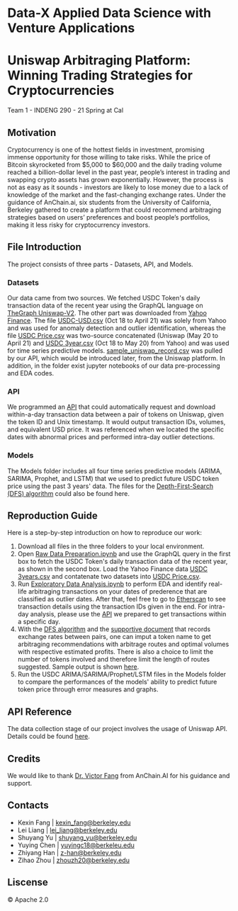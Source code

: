# Data-X Applied Data Science with Venture Applications

# Uniswap Arbitraging Platform: Winning Trading Strategies for Cryptocurrencies

Team 1 - INDENG 290 - 21 Spring at Cal

## Motivation
Cryptocurrency is one of the hottest fields in investment, promising immense opportunity for those willing to take risks. While the price of Bitcoin skyrocketed from $5,000 to $60,000 and the daily trading volume reached a billion-dollar level in the past year, people’s interest in trading and swapping crypto assets has grown exponentially. However, the process is not as easy as it sounds - investors are likely to lose money due to a lack of knowledge of the market and the fast-changing exchange rates. Under the guidance of AnChain.ai, six students from the University of California, Berkeley gathered to create a platform that could recommend arbitraging strategies based on users’ preferences and boost people’s portfolios, making it less risky for cryptocurrency investors.

## File Introduction
The project consists of three parts - Datasets, API, and Models.

### Datasets 
Our data came from two sources. We fetched USDC Token's daily transaction data of the recent year using the GraphQL language on [TheGraph Uniswap-V2](https://thegraph.com/explorer/subgraph/uniswap/uniswap-v2). The other part was downloaded from [Yahoo Finance](https://finance.yahoo.com/quote/USDC-USD/). The file [USDC-USD.csv](https://github.com/zy-han/Data-X-Uniswap-Winning-Trading-Strategy-Analysis/blob/main/Datasets/USDC-USD.csv) (Oct 18 to April 21) was solely from Yahoo and was used for anomaly detection and outlier identification, whereas the file [USDC Price.csv](https://github.com/zy-han/Data-X-Uniswap-Winning-Trading-Strategy-Analysis/blob/main/Datasets/USDC%20Price.csv) was two-source concatenated (Uniswap (May 20 to April 21) and [USDC 3year.csv](https://github.com/zy-han/Data-X-Uniswap-Winning-Trading-Strategy-Analysis/blob/main/Datasets/USDC%203year.csv) (Oct 18 to May 20) from Yahoo) and was used for time series predictive models. [sample_uniswap_record.csv](https://github.com/zy-han/Data-X-Uniswap-Winning-Trading-Strategy-Analysis/blob/main/Datasets/sample_uniswap_record.csv) was pulled by our API, which would be introduced later, from the Uniswap platform. In addition, in the folder exist jupyter notebooks of our data pre-processing and EDA codes.

### API
We programmed an [API](https://github.com/zy-han/Data-X-Uniswap-Winning-Trading-Strategy-Analysis/blob/main/API/Request_Uniswap_try.py) that could automatically request and download within-a-day transaction data between a pair of tokens on Uniswap, given the token ID and Unix timestamp. It would output transaction IDs, volumes, and equivalent USD price. It was referenced when we located the specific dates with abnormal prices and performed intra-day outlier detections.

### Models
The Models folder includes all four time series predictive models (ARIMA, SARIMA, Prophet, and LSTM) that we used to predict future USDC token price using the past 3 years' data. The files for the [Depth-First-Search (DFS) algorithm](https://github.com/zy-han/Data-X-Uniswap-Winning-Trading-Strategy-Analysis/blob/main/Models/uniswap_arbitrage.py) could also be found here.

## Reproduction Guide
Here is a step-by-step introduction on how to reproduce our work:

1. Download all files in the three folders to your local environment.
2. Open [Raw Data Preparation.ipynb](https://github.com/zy-han/Data-X-Uniswap-Winning-Trading-Strategy-Analysis/blob/main/Datasets/Raw%20Data%20Preparation.ipynb) and use the GraphQL query in the first box to fetch the USDC Token's daily transaction data of the recent year, as shown in the second box. Load the Yahoo Finance data [USDC 3years.csv](https://github.com/zy-han/Data-X-Uniswap-Winning-Trading-Strategy-Analysis/blob/main/Datasets/USDC%203year.csv) and contatenate two datasets into [USDC Price.csv](https://github.com/zy-han/Data-X-Uniswap-Winning-Trading-Strategy-Analysis/blob/main/Datasets/USDC%20Price.csv).
3. Run [Exploratory Data Analysis.ipynb](https://github.com/zy-han/Data-X-Uniswap-Winning-Trading-Strategy-Analysis/blob/main/Datasets/Exploratory%20Data%20Analysis.ipynb) to perform EDA and identify real-life arbitraging transactions on your dates of prederence that are classified as outlier dates. After that, feel free to go to [Etherscan](https://etherscan.io) to see transaction details using the transaction IDs given in the end. For intra-day analysis, please use the [API](https://github.com/zy-han/Data-X-Uniswap-Winning-Trading-Strategy-Analysis/blob/main/API/Request_Uniswap_try.py) we prepared to get transactions within a specific day.
4. With the [DFS algorithm](https://github.com/zy-han/Data-X-Uniswap-Winning-Trading-Strategy-Analysis/blob/main/Models/uniswap_arbitrage.py) and the [supportive document](https://github.com/zy-han/Data-X-Uniswap-Winning-Trading-Strategy-Analysis/blob/main/Models/pairs.json) that records exchange rates between pairs, one can imput a token name to get arbitraging recommendations with arbitrage routes and optimal volumes with respective estimated profits. There is also a choice to limit the number of tokens involved and therefore limit the length of routes suggested. Sample output is shown [here](https://github.com/zy-han/Data-X-Uniswap-Winning-Trading-Strategy-Analysis/blob/main/Models/Sample%20Output.png).
5. Run the USDC ARIMA/SARIMA/Prophet/LSTM files in the Models folder to compare the performances of the models' ability to predict future token price through error measures and graphs.

## API Reference
The data collection stage of our project involves the usage of Uniswap API. Details could be found [here](https://uniswap.org/docs/v2/API/overview/).

## Credits
We would like to thank [Dr. Victor Fang](https://www.linkedin.com/in/drvictorfang/) from AnChain.AI for his guidance and support.

## Contacts
* Kexin Fang    |  kexin_fang@berkeley.edu
* Lei Liang     |  lei_liang@berkeley.edu
* Shuyang Yu    |  shuyang_yu@berkeley.edu
* Yuying Chen   |  yuyingc18@berkeleu.edu
* Zhiyang Han   |  z-han@berkeley.edu
* Zihao Zhou    |  zhouzh20@berkeley.edu


## Liscense
© Apache 2.0
